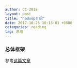 ```yaml
---
author: CC-2018
layout: post
title: "hadoop介绍"
date: 2017-10-25 10:18:01 +0800
categories: reading
tag: 总结
---
```


### 总体框架

参考[这篇文章](http://blog.csdn.net/w12345_ww/article/details/51910889)
